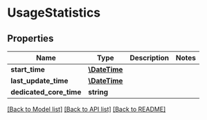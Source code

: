 # UsageStatistics

## Properties
Name | Type | Description | Notes
------------ | ------------- | ------------- | -------------
**start_time** | [**\DateTime**](\DateTime.md) |  | 
**last_update_time** | [**\DateTime**](\DateTime.md) |  | 
**dedicated_core_time** | **string** |  | 

[[Back to Model list]](../README.md#documentation-for-models) [[Back to API list]](../README.md#documentation-for-api-endpoints) [[Back to README]](../README.md)



